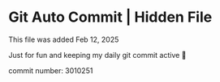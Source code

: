 # Git Auto Commit | Hidden File

This file was added Feb 12, 2025

Just for fun and keeping my daily git commit active 🤪

commit number: 3010251
